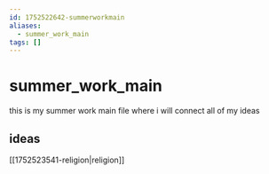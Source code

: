 ```yaml
---
id: 1752522642-summerworkmain
aliases:
  - summer_work_main
tags: []
---
```


# summer_work_main


this is my summer work main file where i will connect all of my ideas
## ideas
[[1752523541-religion|religion]]
